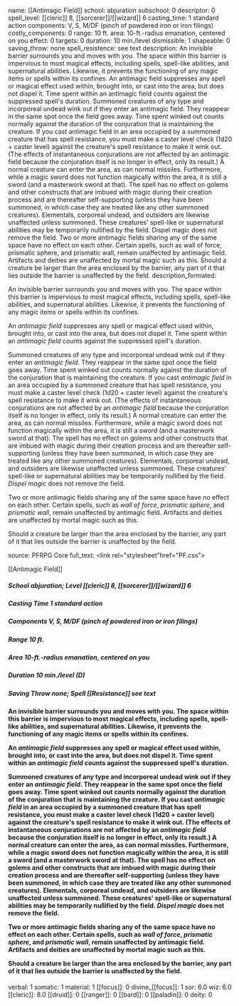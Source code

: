 name: [[Antimagic Field]]
school: abjuration
subschool: 0
descriptor: 0
spell_level: [[cleric]] 8, [[sorcerer]]/[[wizard]] 6
casting_time: 1 standard action
components: V, S, M/DF (pinch of powdered iron or iron filings)
costly_components: 0
range: 10 ft.
area: 10-ft.-radius emanation, centered on you
effect: 0
targets: 0
duration: 10 min./level
dismissible: 1
shapeable: 0
saving_throw: none
spell_resistence: see text
description: An invisible barrier surrounds you and moves with you. The space within this barrier is impervious to most magical effects, including spells, spell-like abilities, and supernatural abilities. Likewise, it prevents the functioning of any magic items or spells within its confines. An antimagic field suppresses any spell or magical effect used within, brought into, or cast into the area, but does not dispel it. Time spent within an antimagic field counts against the suppressed spell's duration. Summoned creatures of any type and incorporeal undead wink out if they enter an antimagic field. They reappear in the same spot once the field goes away. Time spent winked out counts normally against the duration of the conjuration that is maintaining the creature. If you cast antimagic field in an area occupied by a summoned creature that has spell resistance, you must make a caster level check (1d20 + caster level) against the creature's spell resistance to make it wink out. (The effects of instantaneous conjurations are not affected by an antimagic field because the conjuration itself is no longer in effect, only its result.) A normal creature can enter the area, as can normal missiles. Furthermore, while a magic sword does not function magically within the area, it is still a sword (and a masterwork sword at that). The spell has no effect on golems and other constructs that are imbued with magic during their creation process and are thereafter self-supporting (unless they have been summoned, in which case they are treated like any other summoned creatures). Elementals, corporeal undead, and outsiders are likewise unaffected unless summoned. These creatures' spell-like or supernatural abilities may be temporarily nullified by the field. Dispel magic does not remove the field. Two or more antimagic fields sharing any of the same space have no effect on each other. Certain spells, such as wall of force, prismatic sphere, and prismatic wall, remain unaffected by antimagic field. Artifacts and deities are unaffected by mortal magic such as this. Should a creature be larger than the area enclosed by the barrier, any part of it that lies outside the barrier is unaffected by the field.
description_formated: <p>An invisible barrier surrounds you and moves with you. The space within this barrier is impervious to most magical effects, including spells, spell-like abilities, and supernatural abilities. Likewise, it prevents the functioning of any magic items or spells within its confines.</p><p>An <i>antimagic field</i> suppresses any spell or magical effect used within, brought into, or cast into the area, but does not dispel it. Time spent within an <i>antimagic field</i> counts against the suppressed spell's duration.</p><p>Summoned creatures of any type and incorporeal undead wink out if they enter an <i>antimagic field</i>. They reappear in the same spot once the field goes away. Time spent winked out counts normally against the duration of the conjuration that is maintaining the creature. If you cast <i>antimagic field</i> in an area occupied by a summoned creature that has spell resistance, you must make a caster level check (1d20 + caster level) against the creature's spell resistance to make it wink out. (The effects of instantaneous conjurations are not affected by an <i>antimagic field</i> because the conjuration itself is no longer in effect, only its result.) A normal creature can enter the area, as can normal missiles. Furthermore, while a magic sword does not function magically within the area, it is still a sword (and a masterwork sword at that). The spell has no effect on golems and other constructs that are imbued with magic during their creation process and are thereafter self-supporting (unless they have been summoned, in which case they are treated like any other summoned creatures). Elementals, corporeal undead, and outsiders are likewise unaffected unless summoned. These creatures' spell-like or supernatural abilities may be temporarily nullified by the field. <i>Dispel magic</i> does not remove the field.</p><p>Two or more antimagic fields sharing any of the same space have no effect on each other. Certain spells, such as <i>wall of force</i>, <i>prismatic sphere</i>, and <i>prismatic wall</i>, remain unaffected by antimagic field. Artifacts and deities are unaffected by mortal magic such as this.</p><p>Should a creature be larger than the area enclosed by the barrier, any part of it that lies outside the barrier is unaffected by the field.</p>
source: PFRPG Core
full_text: <link rel="stylesheet"href="PF.css"><div class="heading"><p class="alignleft">[[Antimagic Field]]</p><div style="clear: both;"></div></div><div><h5><b>School </b>abjuration; <b>Level </b>[[cleric]] 8, [[sorcerer]]/[[wizard]] 6</h5><h5><b>Casting Time </b>1 standard action</h5><h5><b>Components </b>V, S, M/DF (pinch of powdered iron or iron filings)</h5><h5><b>Range </b>10 ft.</h5><h5><b>Area </b>10-ft.-radius emanation, centered on you</h5><h5><b>Duration </b>10 min./level (D)</h5><h5><b>Saving Throw </b>none; <b>Spell [[Resistance]] </b>see text</h5></div><div><h4><p>An invisible barrier surrounds you and moves with you. The space within this barrier is impervious to most magical effects, including spells, spell-like abilities, and supernatural abilities. Likewise, it prevents the functioning of any magic items or spells within its confines.</p><p>An <i>antimagic field</i> suppresses any spell or magical effect used within, brought into, or cast into the area, but does not dispel it. Time spent within an <i>antimagic field</i> counts against the suppressed spell's duration.</p><p>Summoned creatures of any type and incorporeal undead wink out if they enter an <i>antimagic field</i>. They reappear in the same spot once the field goes away. Time spent winked out counts normally against the duration of the conjuration that is maintaining the creature. If you cast <i>antimagic field</i> in an area occupied by a summoned creature that has spell resistance, you must make a caster level check (1d20 + caster level) against the creature's spell resistance to make it wink out. (The effects of instantaneous conjurations are not affected by an <i>antimagic field</i> because the conjuration itself is no longer in effect, only its result.) A normal creature can enter the area, as can normal missiles. Furthermore, while a magic sword does not function magically within the area, it is still a sword (and a masterwork sword at that). The spell has no effect on golems and other constructs that are imbued with magic during their creation process and are thereafter self-supporting (unless they have been summoned, in which case they are treated like any other summoned creatures). Elementals, corporeal undead, and outsiders are likewise unaffected unless summoned. These creatures' spell-like or supernatural abilities may be temporarily nullified by the field. <i>Dispel magic</i> does not remove the field.</p><p>Two or more antimagic fields sharing any of the same space have no effect on each other. Certain spells, such as <i>wall of force</i>, <i>prismatic sphere</i>, and <i>prismatic wall</i>, remain unaffected by antimagic field. Artifacts and deities are unaffected by mortal magic such as this.</p><p>Should a creature be larger than the area enclosed by the barrier, any part of it that lies outside the barrier is unaffected by the field.</p></h4></div>
verbal: 1
somatic: 1
material: 1
[[focus]]: 0
divine_[[focus]]: 1
sor: 6.0
wiz: 6.0
[[cleric]]: 8.0
[[druid]]: 0
[[ranger]]: 0
[[bard]]: 0
[[paladin]]: 0
deity: 0
